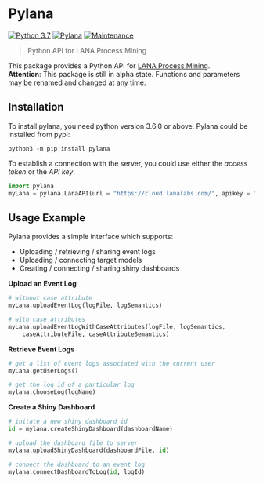 # Pylana
[![Python 3.7](https://img.shields.io/badge/python-3.7-blue.svg)](https://www.python.org/downloads/release/python-374/)
[![Pylana](https://img.shields.io/badge/pylana-v0.0.1-orange)](https://www.python.org/downloads/release/python-374/)
[![Maintenance](https://img.shields.io/badge/Maintained%3F-yes-green.svg)](https://github.com/lanalabs/pylana/graphs/commit-activity)

> Python API for LANA Process Mining

This package provides a Python API for [LANA Process Mining](https://www.lana-labs.com/en/). <br>
**Attention**: This package is still in alpha state. Functions and parameters may be renamed and changed at any time.

## Installation
To install pylana, you need python version 3.6.0 or above. Pylana could be installed from pypi:
```
python3 -m pip install pylana
```
To establish a connection with the server, you could use either the _access token_ or the _API key_.
```python
import pylana
myLana = pylana.LanaAPI(url = "https://cloud.lanalabs.com/", apikey = "eyJhbGciOiJIUzI1NiIsInR5cCI6IkpXVCJ9")
```

## Usage Example
Pylana provides a simple interface which supports:
* Uploading / retrieving / sharing event logs
* Uploading / connecting target models
* Creating / connecting / sharing shiny dashboards
 
__Upload an Event Log__ 
```python
# without case attribute
myLana.uploadEventLog(logFile, logSemantics)

# with case attributes
myLana.uploadEventLogWithCaseAttributes(logFile, logSemantics, 
    caseAttributeFile, caseAttributeSemantics)
```

__Retrieve Event Logs__
```python
# get a list of event logs associated with the current user
myLana.getUserLogs()

# get the log id of a particular log
mylana.chooseLog(logName)
```

__Create a Shiny Dashboard__
```python
# initate a new shiny dashboard id
id = mylana.createShinyDashboard(dashboardName)

# upload the dashboard file to server
mylana.uploadShinyDashboard(dashboardFile, id)

# connect the dashboard to an event log
mylana.connectDashboardToLog(id, logId)
```
